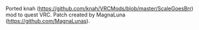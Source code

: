 Ported knah (https://github.com/knah/VRCMods/blob/master/ScaleGoesBrr) mod to quest VRC.
Patch created by MagnaLuna (https://github.com/MagnaLunas).
